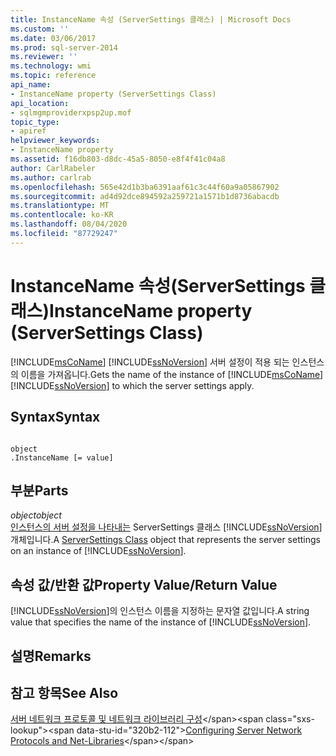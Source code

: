 ```yaml
---
title: InstanceName 속성 (ServerSettings 클래스) | Microsoft Docs
ms.custom: ''
ms.date: 03/06/2017
ms.prod: sql-server-2014
ms.reviewer: ''
ms.technology: wmi
ms.topic: reference
api_name:
- InstanceName property (ServerSettings Class)
api_location:
- sqlmgmproviderxpsp2up.mof
topic_type:
- apiref
helpviewer_keywords:
- InstanceName property
ms.assetid: f16db803-d8dc-45a5-8050-e8f4f41c04a8
author: CarlRabeler
ms.author: carlrab
ms.openlocfilehash: 565e42d1b3ba6391aaf61c3c44f60a9a05867902
ms.sourcegitcommit: ad4d92dce894592a259721a1571b1d8736abacdb
ms.translationtype: MT
ms.contentlocale: ko-KR
ms.lasthandoff: 08/04/2020
ms.locfileid: "87729247"
---
```

# <a name="instancename-property-serversettings-class"></a><span data-ttu-id="320b2-102">InstanceName 속성(ServerSettings 클래스)</span><span class="sxs-lookup"><span data-stu-id="320b2-102">InstanceName property (ServerSettings Class)</span></span>
  <span data-ttu-id="320b2-103">[!INCLUDE[msCoName](../../../includes/msconame-md.md)] [!INCLUDE[ssNoVersion](../../../includes/ssnoversion-md.md)] 서버 설정이 적용 되는 인스턴스의 이름을 가져옵니다.</span><span class="sxs-lookup"><span data-stu-id="320b2-103">Gets the name of the instance of [!INCLUDE[msCoName](../../../includes/msconame-md.md)] [!INCLUDE[ssNoVersion](../../../includes/ssnoversion-md.md)] to which the server settings apply.</span></span>  
  
## <a name="syntax"></a><span data-ttu-id="320b2-104">Syntax</span><span class="sxs-lookup"><span data-stu-id="320b2-104">Syntax</span></span>  
  
```  
  
object  
.InstanceName [= value]  
```  
  
## <a name="parts"></a><span data-ttu-id="320b2-105">부분</span><span class="sxs-lookup"><span data-stu-id="320b2-105">Parts</span></span>  
 <span data-ttu-id="320b2-106">*object*</span><span class="sxs-lookup"><span data-stu-id="320b2-106">*object*</span></span>  
 <span data-ttu-id="320b2-107">[인스턴스의 서버 설정을 나타내는](serversettings-class.md) ServerSettings 클래스 [!INCLUDE[ssNoVersion](../../../includes/ssnoversion-md.md)]개체입니다.</span><span class="sxs-lookup"><span data-stu-id="320b2-107">A [ServerSettings Class](serversettings-class.md) object that represents the server settings on an instance of [!INCLUDE[ssNoVersion](../../../includes/ssnoversion-md.md)].</span></span>  
  
## <a name="property-valuereturn-value"></a><span data-ttu-id="320b2-108">속성 값/반환 값</span><span class="sxs-lookup"><span data-stu-id="320b2-108">Property Value/Return Value</span></span>  
 <span data-ttu-id="320b2-109">[!INCLUDE[ssNoVersion](../../../includes/ssnoversion-md.md)]의 인스턴스 이름을 지정하는 문자열 값입니다.</span><span class="sxs-lookup"><span data-stu-id="320b2-109">A string value that specifies the name of the instance of [!INCLUDE[ssNoVersion](../../../includes/ssnoversion-md.md)].</span></span>  
  
## <a name="remarks"></a><span data-ttu-id="320b2-110">설명</span><span class="sxs-lookup"><span data-stu-id="320b2-110">Remarks</span></span>  
  
## <a name="see-also"></a><span data-ttu-id="320b2-111">참고 항목</span><span class="sxs-lookup"><span data-stu-id="320b2-111">See Also</span></span>  
 <span data-ttu-id="320b2-112">[서버 네트워크 프로토콜 및 네트워크 라이브러리 구성](https://msdn.microsoft.com/library/ms177485\(v=sql.100\).aspx)</span><span class="sxs-lookup"><span data-stu-id="320b2-112">[Configuring Server Network Protocols and Net-Libraries](https://msdn.microsoft.com/library/ms177485\(v=sql.100\).aspx)</span></span>  
  
  
